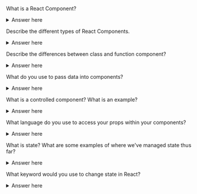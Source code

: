 What is a React Component?

<details>
  <summary>Answer here</summary>
  A chunk of a website that can be reused- this includes JS, CSS and HTML
</details>

Describe the different types of React Components.

<details>
  <summary>Answer here</summary>
  Function Components - these return functions.

  Class Components - a javascript class that extends a React.Component. must have a render method.
</details>

Describe the differences between class and function component?

<details>
  <summary>Answer here</summary>
  1. Function component:  stateless; use destructuring to access props.
  2. Class component: saves state; must use this.props.object after using the super keyword in your components; must have a render method.
</details>

What do you use to pass data into components?

<details>
  <summary>Answer here</summary>
  Props
</details>

What is a controlled component? What is an example?

<details>
  <summary>Answer here</summary>
  Controlled component: manages its own state. Form can be constructed as a controlled component.
</details>

What language do you use to access your props within your components?

<details>
  <summary>Answer here</summary>
  JSX
</details>

What is state? What are some examples of where we've managed state thus far?

<details>
  <summary>Answer here</summary>
  State is the data structure, and view reflects it within the DOM. Login/Logout would change the state of multiple elements.
</details>

What keyword would you use to change state in React?

<details>
  <summary>Answer here</summary>
  setState
</details>
